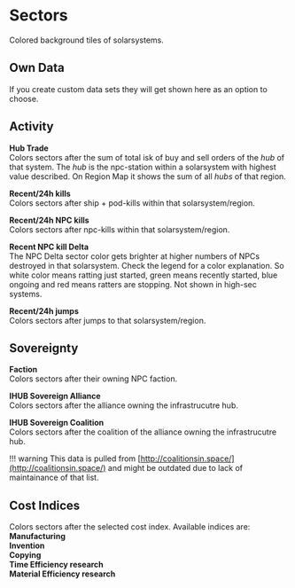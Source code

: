 # Sectors
Colored background tiles of solarsystems.

## Own Data
If you create custom data sets they will get shown here as an option to choose.

## Activity
**Hub Trade**<br>
Colors sectors after the sum of total isk of buy and sell orders of the *hub* of that system. The *hub* is the npc-station within a solarsystem with highest value described.  On Region Map it shows the sum of all *hubs* of that region.

**Recent/24h kills**<br>
Colors sectors after ship + pod-kills within that solarsystem/region. 

**Recent/24h NPC kills**<br>
Colors sectors after npc-kills within that solarsystem/region. 

**Recent NPC kill Delta**<br>
The NPC Delta sector color gets brighter at higher numbers of NPCs destroyed in that solarsystem. Check the legend for a color explanation. So white color means ratting just started, green means recently started, blue ongoing and red means ratters are stopping.
Not shown in high-sec systems.

**Recent/24h jumps**<br>
Colors sectors after jumps to that solarsystem/region. 

## Sovereignty
**Faction**<br>
Colors sectors after their owning NPC faction.

**IHUB Sovereign Alliance**<br>
Colors sectors after the alliance owning the infrastrucutre hub.

**IHUB Sovereign Coalition**<br>
Colors sectors after the coalition of the alliance owning the infrastrucutre hub.

!!! warning
    This data is pulled from [http://coalitionsin.space/](http://coalitionsin.space/) and might be outdated due to lack of maintainance of that list.

## Cost Indices
Colors sectors after the selected cost index. Available indices are:<br>
**Manufacturing<br>
Invention<br>
Copying<br>
Time Efficiency research<br>
Material Efficiency research**


<!--stackedit_data:
eyJoaXN0b3J5IjpbMTIwNDE4MDI5OCwzMTg2MDM3NjcsMTg2NT
Y2Nzg0MCwtNjMxMTg0NjY3LC0xODA5Nzk3MjkwLDE5MjU4MzQw
NTYsLTg0OTM2MTMyNywtMTA5NDIyNjUyOCwtMTI5ODY2NDA1OS
wtNTY4NTM4MTI5LDcxNDE1ODc0MSwtNjg3OTM3NTAyLDEzMDcx
NzE1MzZdfQ==
-->